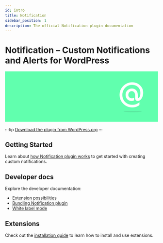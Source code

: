 ```yaml
---
id: intro
title: Notification
sidebar_position: 1
description: The official Notification plugin documentation
---
```


# Notification – Custom Notifications and Alerts for WordPress

![Notification Plugin](./assets/notification-hires.png)

:::tip
[Download the plugin from WordPress.org](https://wordpress.org/plugins/notification/)
:::

## Getting Started

Learn about [how Notification plugin works](./user-guide/how-notification-plugin-works) to get started with creating custom notifications.

## Developer docs

Explore the developer documentation:

- [Extension possibilities](./developer/general/extension-possibilities)
- [Bundling Notification plugin](./developer/general/bundling)  
- [White label mode](./developer/general/white-label-mode)

## Extensions

Check out the [installation guide](./extensions/installation) to learn how to install and use extensions.

